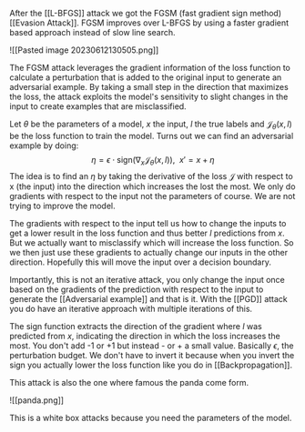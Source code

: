After the [[L-BFGS]] attack we got the FGSM (fast gradient sign method) [[Evasion Attack]]. FGSM improves over L-BFGS by using a faster gradient based approach instead of slow line search. 

![[Pasted image 20230612130505.png]]

The FGSM attack leverages the gradient information of the loss function to calculate a perturbation that is added to the original input to generate an adversarial example. By taking a small step in the direction that maximizes the loss, the attack exploits the model's sensitivity to slight changes in the input to create examples that are misclassified.

Let $\theta$ be the parameters of a model, $x$ the input, $l$ the true labels and $\mathcal{J}_θ(x, l)$ be the loss function to train the model.  Turns out we can find an adversarial example by doing: $$\eta = \epsilon \cdot \text{sign}(\nabla_x\mathcal{J}_\theta(x,l)), ~~x' = x + \eta$$The idea is to find an $\eta$ by taking the derivative of the loss $\mathcal{J}$ with respect to x (the input) into the direction which increases the lost the most. We only do gradients with respect to the input not the parameters of course. We are not trying to improve the model.

The gradients with respect to the input tell us how to change the inputs to get a lower result in the loss function and thus better $l$ predictions from $x$. But we actually want to misclassify which will increase the loss function. So we then just use these gradients to actually change our inputs in the other direction. Hopefully this will move the input over a decision boundary. 

Importantly, this is not an iterative attack, you only change the input once based on the gradients of the prediction with respect to the input to generate the [[Adversarial example]] and that is it. With the [[PGD]] attack you do have an iterative approach with multiple iterations of this. 

The sign function extracts the direction of the gradient where $l$ was predicted from $x$, indicating the direction in which the loss increases the most. You don't add -1 or +1 but instead - or + a small value. Basically $\epsilon$, the perturbation budget. We don't have to invert it because when you invert the sign you actually lower the loss function like you do in [[Backpropagation]]. 

This attack is also the one where famous the panda come form.

![[panda.png]]

This is a white box attacks because you need the parameters of the model. 